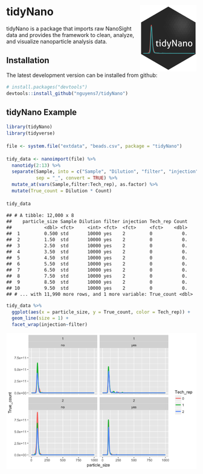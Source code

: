 tidyNano <img src="man/figures/tidyNano.png" align="right" width = 150/>
========================================================================

tidyNano is a package that imports raw NanoSight data and provides the framework to clean, analyze, and visualize nanoparticle analysis data.

Installation
------------

The latest development version can be installed from github:

``` r
# install.packages("devtools")
devtools::install_github("nguyens7/tidyNano")
```

tidyNano Example
----------------

``` r
library(tidyNano)
library(tidyverse)

file <- system.file("extdata", "beads.csv", package = "tidyNano")

tidy_data <- nanoimport(file) %>% 
  nanotidy(2:13) %>% 
  separate(Sample, into = c("Sample", "Dilution", "filter", "injection", "Tech_rep"),
           sep = "_", convert = TRUE) %>% 
  mutate_at(vars(Sample,filter:Tech_rep), as.factor) %>% 
  mutate(True_count = Dilution * Count)

tidy_data
```

    ## # A tibble: 12,000 x 8
    ##    particle_size Sample Dilution filter injection Tech_rep Count
    ##            <dbl> <fct>     <int> <fct>  <fct>     <fct>    <dbl>
    ##  1         0.500 std       10000 yes    2         0           0.
    ##  2         1.50  std       10000 yes    2         0           0.
    ##  3         2.50  std       10000 yes    2         0           0.
    ##  4         3.50  std       10000 yes    2         0           0.
    ##  5         4.50  std       10000 yes    2         0           0.
    ##  6         5.50  std       10000 yes    2         0           0.
    ##  7         6.50  std       10000 yes    2         0           0.
    ##  8         7.50  std       10000 yes    2         0           0.
    ##  9         8.50  std       10000 yes    2         0           0.
    ## 10         9.50  std       10000 yes    2         0           0.
    ## # ... with 11,990 more rows, and 1 more variable: True_count <dbl>

``` r
tidy_data %>% 
  ggplot(aes(x = particle_size, y = True_count, color = Tech_rep)) +
  geom_line(size = 1) +
  facet_wrap(injection~filter)
```

![](README_files/figure-markdown_github/unnamed-chunk-2-1.png)
